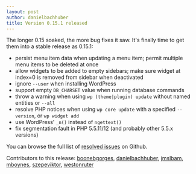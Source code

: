 ```yaml
---
layout: post
author: danielbachhuber
title: Version 0.15.1 released
---
```


The longer 0.15 soaked, the more bug fixes it saw. It's finally time to get them into a stable release as 0.15.1:

<div class="announcement changes" markdown="1">

* persist menu item data when updating a menu item; permit multiple menu items to be deleted at once
* allow widgets to be added to empty sidebars; make sure widget at index=0 is removed from sidebar when deactivated
* ignore `--user` when installing WordPress
* support empty `DB_CHARSET` value when running database commands
* throw a warning when using `wp (theme|plugin) update` without named entities or `--all`
* resolve PHP notices when using `wp core update` with a specified `--version`, or `wp widget add`
* use WordPress' `_n()` instead of `ngettext()`
* fix segmentation fault in PHP 5.5.11/12 (and probably other 5.5.x versions)

You can browse the full list of [resolved issues](https://github.com/wp-cli/wp-cli/issues?milestone=24&page=1&state=closed) on Github.

</div>

Contributors to this release: [boonebgorges](https://github.com/boonebgorges), [danielbachhuber](https://github.com/danielbachhuber), [jmslbam](https://github.com/jmslbam), [mboynes](https://github.com/mboynes), [szepeviktor](https://github.com/szepeviktor), [westonruter](https://github.com/westonruter)
